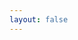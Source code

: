 ```yaml
---
layout: false
---
```


<script setup>
    import Styleguide from '../components/styleguide.vue'
</script>

<styleguide />
